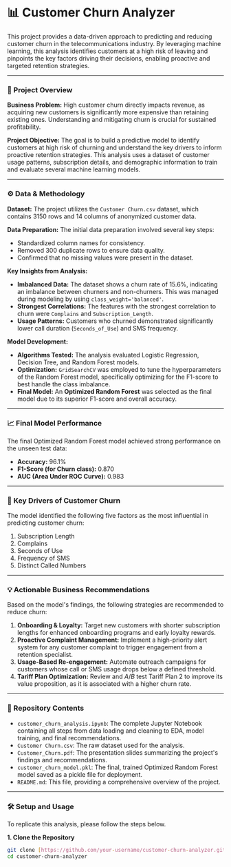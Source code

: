 # 📊 Customer Churn Analyzer

This project provides a data-driven approach to predicting and reducing customer churn in the telecommunications industry. By leveraging machine learning, this analysis identifies customers at a high risk of leaving and pinpoints the key factors driving their decisions, enabling proactive and targeted retention strategies.

---

### 🚀 Project Overview

**Business Problem:** High customer churn directly impacts revenue, as acquiring new customers is significantly more expensive than retaining existing ones. Understanding and mitigating churn is crucial for sustained profitability.

**Project Objective:** The goal is to build a predictive model to identify customers at high risk of churning and understand the key drivers to inform proactive retention strategies. This analysis uses a dataset of customer usage patterns, subscription details, and demographic information to train and evaluate several machine learning models.

---

### ⚙️ Data & Methodology

**Dataset:** The project utilizes the `Customer Churn.csv` dataset, which contains 3150 rows and 14 columns of anonymized customer data.

**Data Preparation:** The initial data preparation involved several key steps:
* Standardized column names for consistency.
* Removed 300 duplicate rows to ensure data quality.
* Confirmed that no missing values were present in the dataset.

**Key Insights from Analysis:**
* **Imbalanced Data:** The dataset shows a churn rate of 15.6%, indicating an imbalance between churners and non-churners. This was managed during modeling by using `class_weight='balanced'`.
* **Strongest Correlations:** The features with the strongest correlation to churn were `Complains` and `Subscription_Length`.
* **Usage Patterns:** Customers who churned demonstrated significantly lower call duration (`Seconds_of_Use`) and SMS frequency.

**Model Development:**
* **Algorithms Tested:** The analysis evaluated Logistic Regression, Decision Tree, and Random Forest models.
* **Optimization:** `GridSearchCV` was employed to tune the hyperparameters of the Random Forest model, specifically optimizing for the F1-score to best handle the class imbalance.
* **Final Model:** An **Optimized Random Forest** was selected as the final model due to its superior F1-score and overall accuracy.

---

### 📈 Final Model Performance

The final Optimized Random Forest model achieved strong performance on the unseen test data:

* **Accuracy:** 96.1% 
* **F1-Score (for Churn class):** 0.870
* **AUC (Area Under ROC Curve):** 0.983 

---

### 🎯 Key Drivers of Customer Churn

The model identified the following five factors as the most influential in predicting customer churn:

1.  Subscription Length 
2.  Complains 
3.  Seconds of Use 
4.  Frequency of SMS 
5.  Distinct Called Numbers 

---

### 💡 Actionable Business Recommendations

Based on the model's findings, the following strategies are recommended to reduce churn:

1.  **Onboarding & Loyalty:** Target new customers with shorter subscription lengths for enhanced onboarding programs and early loyalty rewards.
2.  **Proactive Complaint Management:** Implement a high-priority alert system for any customer complaint to trigger engagement from a retention specialist.
3.  **Usage-Based Re-engagement:** Automate outreach campaigns for customers whose call or SMS usage drops below a defined threshold.
4.  **Tariff Plan Optimization:** Review and $A/B$ test Tariff Plan 2 to improve its value proposition, as it is associated with a higher churn rate.

---

### 📂 Repository Contents

* `customer_churn_analysis.ipynb`: The complete Jupyter Notebook containing all steps from data loading and cleaning to EDA, model training, and final recommendations.
* `Customer Churn.csv`: The raw dataset used for the analysis.
* `Customer_Churn.pdf`: The presentation slides summarizing the project's findings and recommendations.
* `customer_churn_model.pkl`: The final, trained Optimized Random Forest model saved as a pickle file for deployment.
* `README.md`: This file, providing a comprehensive overview of the project.

---

### 🛠️ Setup and Usage

To replicate this analysis, please follow the steps below.

**1. Clone the Repository**
```bash
git clone [https://github.com/your-username/customer-churn-analyzer.git](https://github.com/Rish-bh/customer-churn-analyzer.git)
cd customer-churn-analyzer
